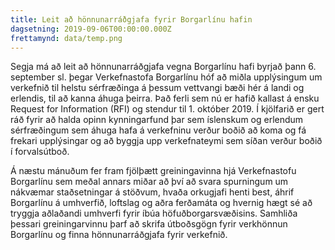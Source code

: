```yaml
---
title: Leit að hönnunarráðgjafa fyrir Borgarlínu hafin
dagsetning: 2019-09-06T00:00:00.000Z
frettamynd: data/temp.png
---
```


Segja má að leit að hönnunarráðgjafa vegna Borgarlínu hafi byrjað þann 6. september sl. þegar Verkefnastofa Borgarlínu hóf að miðla upplýsingum um verkefnið til helstu sérfræðinga á þessum vettvangi bæði hér á landi og erlendis, til að kanna áhuga þeirra. Það ferli sem nú er hafið kallast á ensku Request for Information (RFI) og stendur til 1. október 2019. Í kjölfarið er gert ráð fyrir að halda opinn kynningarfund þar sem íslenskum og erlendum sérfræðingum sem áhuga hafa á verkefninu verður boðið að koma og fá frekari upplýsingar og að byggja upp verkefnateymi sem síðan verður boðið í forvalsútboð.

Á næstu mánuðum fer fram fjölþætt greiningavinna hjá Verkefnastofu Borgarlínu sem meðal annars miðar að því að svara spurningum um nákvæmar staðsetningar á stöðvum, hvaða orkugjafi henti best, áhrif Borgarlínu á umhverfið, loftslag og aðra ferðamáta og hvernig hægt sé að tryggja aðlaðandi umhverfi fyrir íbúa höfuðborgarsvæðisins. Samhliða þessari greiningarvinnu þarf að skrifa útboðsgögn fyrir verkhönnun Borgarlínu og finna hönnunarráðgjafa fyrir verkefnið.
